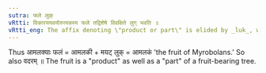 ```yaml
---
sutra: फले लुक्
vRtti: विकारययवयोरुत्पन्नस्य फले तद्विशेषे विवक्षिते लुग् भवति ॥
vRtti_eng: The affix denoting \"product or part\" is elided by _luk_, when such product or part is \"a fruit.'
---
```

Thus आमलक्याः फलं = आमलकी + मयट् लुक् = आमलकं 'the fruit of Myrobolans.' So also वदरम् ॥ The fruit is a "product" as well as a "part" of a fruit-bearing tree.
